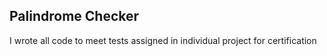 ## Palindrome Checker
I wrote all code to meet tests assigned in individual project for certification
